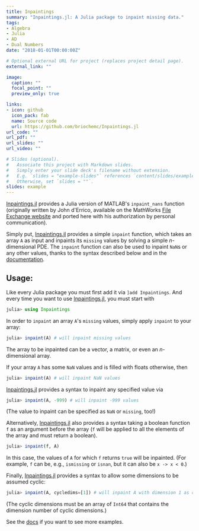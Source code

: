 ```yaml
---
title: Inpaintings
summary: "Inpaintings.jl: A Julia package to inpaint missing data."
tags:
- Algebra
- Julia
- AD
- Dual Numbers
date: "2018-01-01T00:00:00Z"

# Optional external URL for project (replaces project detail page).
external_link: ""

image:
  caption: ""
  focal_point: ""
  preview_only: true

links:
- icon: github
  icon_pack: fab
  name: Source code
  url: https://github.com/briochemc/Inpaintings.jl
url_code: ""
url_pdf: ""
url_slides: ""
url_video: ""

# Slides (optional).
#   Associate this project with Markdown slides.
#   Simply enter your slide deck's filename without extension.
#   E.g. `slides = "example-slides"` references `content/slides/example-slides.md`.
#   Otherwise, set `slides = ""`.
slides: example
---
```


[Inpaintings.jl](https://github.com/briochemc/Inpaintings.jl) provides a Julia version of MATLAB's `inpaint_nans` function (originally written by John d'Errico, available on the MathWorks [File Exchange website](https://www.mathworks.com/matlabcentral/fileexchange/4551-inpaint_nans) and ported here with his authorization by personal communication).

Simply put, [Inpaintings.jl](https://github.com/briochemc/Inpaintings.jl) provides a simple `inpaint` function, which takes an array `A` as input and inpaints its `missing` values by solving a simple *n*-dimensional PDE.
The `inpaint` function can also be used to inpaint `NaN`s or any other values, thanks to the syntax described below and in the [documentation](https://briochemc.github.io/Inpaintings.jl/stable).

## Usage: 

Like every Julia package you must first add it via `]add Inpaintings`.
And every time you want to use [Inpaintings.jl](https://github.com/briochemc/Inpaintings.jl), you must start with
```julia
julia> using Inpaintings
```

In order to `inpaint` an array `A`'s `missing` values, simply apply `inpaint` to your array:
```julia
julia> inpaint(A) # will inpaint missing values
```
The array to be inpainted can be a vector, a matrix, or even an *n*-dimensional array. 

If your array `A` has some `NaN` values and is filled with floats otherwise, then
```julia
julia> inpaint(A) # will inpaint NaN values
```

[Inpaintings.jl](https://github.com/briochemc/Inpaintings.jl) provides a syntax to inpaint any specified value via
```julia
julia> inpaint(A, -999) # will inpaint -999 values
```
(The value to inpaint can be specified as `NaN` or `missing`, too!)

Alternatively, [Inpaintings.jl](https://github.com/briochemc/Inpaintings.jl) also provides a syntax taking a boolean function `f` as an argument before the array (`f` will be applied to all the elements of the array and must return a boolean).
```julia
julia> inpaint(f, A)
```
In this case, the values of `A` for which `f` returns `true` will be inpainted.
(For example, `f` can be, e.g., `ismissing` or `isnan`, but it can also be `x -> x < 0`.)

Finally, [Inpaintings.jl](https://github.com/briochemc/Inpaintings.jl) provides a syntax to allow some dimensions to be assumed cyclic: 
```julia
julia> inpaint(A, cycledims=[1]) # will inpaint A with dimension 1 as cyclic
```
(The cyclic dimensions must be an array of `Int64` that contains the dimension number of cyclic dimensions.)

See the [docs](https://briochemc.github.io/Inpaintings.jl/stable) if you want to see more examples.
